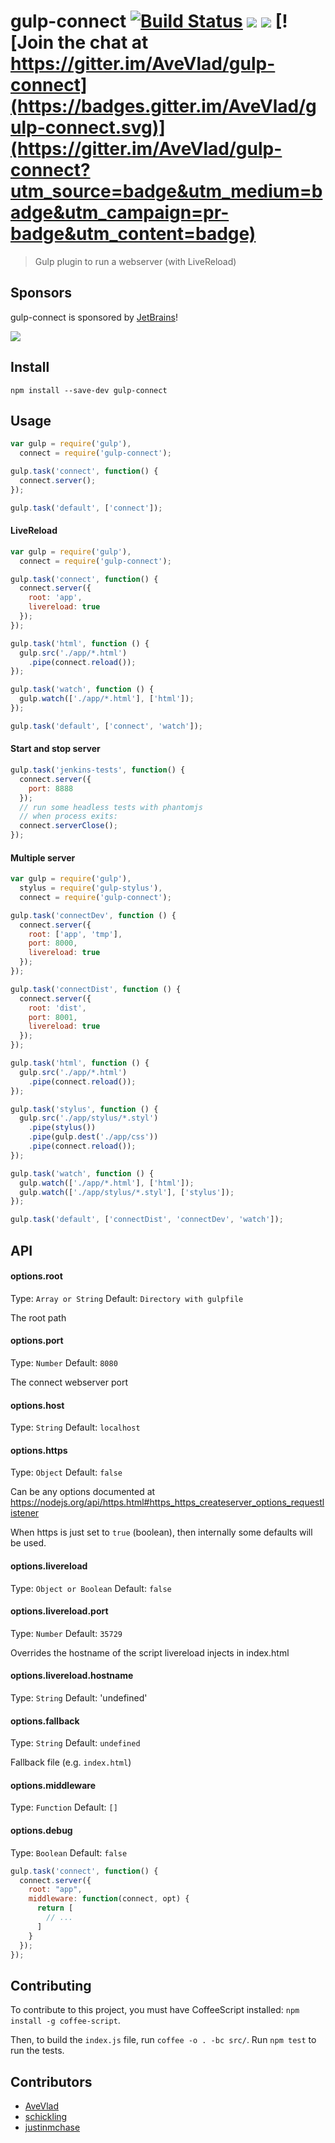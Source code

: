 gulp-connect [![Build Status](http://img.shields.io/travis/AveVlad/gulp-connect.svg?style=flat-square)](https://travis-ci.org/AveVlad/gulp-connect) [![](http://img.shields.io/npm/dm/gulp-connect.svg?style=flat-square)](https://www.npmjs.org/package/gulp-connect) [![](http://img.shields.io/npm/v/gulp-connect.svg?style=flat-square)](https://www.npmjs.org/package/gulp-connect) [![Join the chat at https://gitter.im/AveVlad/gulp-connect](https://badges.gitter.im/AveVlad/gulp-connect.svg)](https://gitter.im/AveVlad/gulp-connect?utm_source=badge&utm_medium=badge&utm_campaign=pr-badge&utm_content=badge)
==============

> Gulp plugin to run a webserver (with LiveReload)

## Sponsors

gulp-connect is sponsored by [JetBrains](https://www.jetbrains.com/)!

<a href="https://www.jetbrains.com/" taget="_blank">![](http://resources.jetbrains.com/assets/media/open-graph/jetbrains_250x250.png)</a>


## Install

```
npm install --save-dev gulp-connect
```

## Usage

```js
var gulp = require('gulp'),
  connect = require('gulp-connect');

gulp.task('connect', function() {
  connect.server();
});

gulp.task('default', ['connect']);
```

#### LiveReload
```js
var gulp = require('gulp'),
  connect = require('gulp-connect');

gulp.task('connect', function() {
  connect.server({
    root: 'app',
    livereload: true
  });
});

gulp.task('html', function () {
  gulp.src('./app/*.html')
    .pipe(connect.reload());
});

gulp.task('watch', function () {
  gulp.watch(['./app/*.html'], ['html']);
});

gulp.task('default', ['connect', 'watch']);
```


#### Start and stop server

```js
gulp.task('jenkins-tests', function() {
  connect.server({
    port: 8888
  });
  // run some headless tests with phantomjs
  // when process exits:
  connect.serverClose();
});
```


#### Multiple server

```js
var gulp = require('gulp'),
  stylus = require('gulp-stylus'),
  connect = require('gulp-connect');

gulp.task('connectDev', function () {
  connect.server({
    root: ['app', 'tmp'],
    port: 8000,
    livereload: true
  });
});

gulp.task('connectDist', function () {
  connect.server({
    root: 'dist',
    port: 8001,
    livereload: true
  });
});

gulp.task('html', function () {
  gulp.src('./app/*.html')
    .pipe(connect.reload());
});

gulp.task('stylus', function () {
  gulp.src('./app/stylus/*.styl')
    .pipe(stylus())
    .pipe(gulp.dest('./app/css'))
    .pipe(connect.reload());
});

gulp.task('watch', function () {
  gulp.watch(['./app/*.html'], ['html']);
  gulp.watch(['./app/stylus/*.styl'], ['stylus']);
});

gulp.task('default', ['connectDist', 'connectDev', 'watch']);

```

## API

#### options.root

Type: `Array or String`
Default: `Directory with gulpfile`

The root path

#### options.port

Type: `Number`
Default: `8080`

The connect webserver port

#### options.host

Type: `String`
Default: `localhost`

#### options.https

Type: `Object`
Default: `false`

Can be any options documented at https://nodejs.org/api/https.html#https_https_createserver_options_requestlistener

When https is just set to `true` (boolean), then internally some defaults will be used.

#### options.livereload

Type: `Object or Boolean`
Default: `false`

#### options.livereload.port

Type: `Number`
Default: `35729`

Overrides the hostname of the script livereload injects in index.html

#### options.livereload.hostname

Type: `String`
Default: 'undefined'

#### options.fallback

Type: `String`
Default: `undefined`

Fallback file (e.g. `index.html`)

#### options.middleware

Type: `Function`
Default: `[]`

#### options.debug

Type: `Boolean`
Default: `false`


```js
gulp.task('connect', function() {
  connect.server({
    root: "app",
    middleware: function(connect, opt) {
      return [
        // ...
      ]
    }
  });
});
```

## Contributing

To contribute to this project, you must have CoffeeScript installed: `npm install -g coffee-script`.

Then, to build the `index.js` file, run `coffee -o . -bc src/`. Run `npm test` to run the tests.

## Contributors

* [AveVlad](https://github.com/AveVlad)
* [schickling](https://github.com/schickling)
* [justinmchase](https://github.com/justinmchase)
